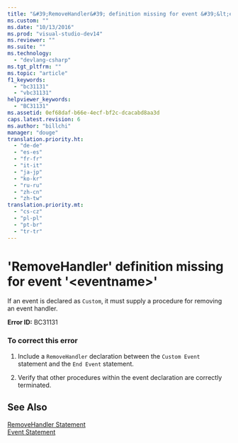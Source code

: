 ```yaml
---
title: "&#39;RemoveHandler&#39; definition missing for event &#39;&lt;eventname&gt;&#39;"
ms.custom: ""
ms.date: "10/13/2016"
ms.prod: "visual-studio-dev14"
ms.reviewer: ""
ms.suite: ""
ms.technology: 
  - "devlang-csharp"
ms.tgt_pltfrm: ""
ms.topic: "article"
f1_keywords: 
  - "bc31131"
  - "vbc31131"
helpviewer_keywords: 
  - "BC31131"
ms.assetid: 0ef68daf-b66e-4ecf-bf2c-dcacabd8aa3d
caps.latest.revision: 6
ms.author: "billchi"
manager: "douge"
translation.priority.ht: 
  - "de-de"
  - "es-es"
  - "fr-fr"
  - "it-it"
  - "ja-jp"
  - "ko-kr"
  - "ru-ru"
  - "zh-cn"
  - "zh-tw"
translation.priority.mt: 
  - "cs-cz"
  - "pl-pl"
  - "pt-br"
  - "tr-tr"
---
```

# &#39;RemoveHandler&#39; definition missing for event &#39;&lt;eventname&gt;&#39;
If an event is declared as `Custom`, it must supply a procedure for removing an event handler.  
  
 **Error ID:** BC31131  
  
### To correct this error  
  
1.  Include a `RemoveHandler` declaration between the `Custom Event` statement and the `End Event` statement.  
  
2.  Verify that other procedures within the event declaration are correctly terminated.  
  
## See Also  
 [RemoveHandler Statement](../Topic/RemoveHandler%20Statement.md)   
 [Event Statement](../Topic/Event%20Statement.md)